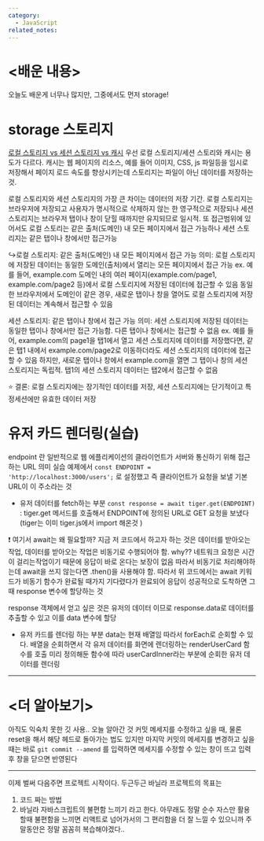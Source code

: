 ```yaml
---
category:
  - JavaScript
related_notes:
---
```

# <배운 내용> 
오늘도 배운게 너무나 많지만, 그중에서도 먼저 storage! 
# storage 스토리지
<u>로컬 스토리지 vs 세션 스토리지 vs 캐시</u> 
우선 로컬 스토리지/세션 스토리와 캐시는 용도가 다르다. 캐시는 웹 페이지의 리소스, 예를 들어 이미지, CSS, js 파일등을 임시로 저장해서 페이지 로드 속도를 향상시키는데 스토리지는 파일이 아닌 데이터를 저장하는 것. 

로컬 스토리지와 세션 스토리지의 가장 큰 차이는 데이터의 저장 기간. 
로컬 스토리지는 브라우저에 저장되고 사용자가 명시적으로 삭제하지 않는 한 영구적으로 저장되나 세션 스토리지는 브라우저 탭이나 창이 닫힐 때까지만 유지되므로 일시적. 또 접근범위에 있어서도 로컬 스토리는 같은 출처(도메인) 내 모든 페이지에서 접근 가능하나 세션 스토리지는 같은 탭이나 창에서만 접근가능 

↪로컬 스토리지: 같은 출처(도메인) 내 모든 페이지에서 접근 가능
의미: 로컬 스토리지에 저장된 데이터는 동일한 도메인(출처)에서 열리는 모든 페이지에서 접근 가능
	ex. 예를 들어, example.com 도메인 내의 여러 페이지(example.com/page1, example.com/page2 등)에서 로컬 스토리지에 저장된 데이터에 접근할 수 있음
	동일한 브라우저에서 도메인이 같은 경우, 새로운 탭이나 창을 열어도 로컬 스토리지에 저장된 데이터는 계속해서 접근할 수 있음

세션 스토리지: 같은 탭이나 창에서 접근 가능
의미: 세션 스토리지에 저장된 데이터는 동일한 탭이나 창에서만 접근 가능함. 다른 탭이나 창에서는 접근할 수 없음
	ex. 예를 들어, example.com의 page1을 탭1에서 열고 세션 스토리지에 데이터를 저장했다면, 같은 탭1 내에서 example.com/page2로 이동하더라도 세션 스토리지의 데이터에 접근할 수 있음
	하지만, 새로운 탭이나 창에서 example.com을 열면 그 탭이나 창의 세션 스토리지는 독립적. 탭1의 세션 스토리지 데이터는 탭2에서 접근할 수 없음

⭐ 결론: 로컬 스토리지에는 장기적인 데이터를 저장, 세션 스토리지에는 단기적이고 특정세션에만 유효한 데이터 저장 

# 유저 카드 렌더링(실습)
endpoint 란 일반적으로 웹 에플리케이션의 클라이언트가 서버와 통신하기 위해 접근하는 URL 의미 
실습 예제에서
`const ENDPOINT = 'http://localhost:3000/users';` 로 설정했고 즉 클라이언트가 요청을 보낼 기본 URL이 이 주소라는 것 

- 유저 데이터를 fetch하는 부분 
`const response = await tiger.get(ENDPOINT) ` : tiger.get 메서드를 호출해서 ENDPOINT에 정의된 URL로 GET 요청을 보냈다(tiger는 이미 tiger.js에서 import 해온것 )

❗ 여기서 await는 왜 필요할까? 
지금 저 코드에서 하고자 하는 것은 데이터를 받아오는 작업, 데이터를 받아오는 작업은 비동기로 수행되어야 함. why?? 네트워크 요청은 시간이 걸리는작업이기 때문에 응답이 바로 온다는 보장이 없음 따라서 비동기로 처리해야하는데 await을 쓰지 않는다면 .then()을 사용해야 함. 
따라서 위 코드에서는 await 키워드가 비동기 함수가 완료될 때가지 기다렸다가 완료되어 응답이 성공적으로 도착하면 그때 response 변수에 할당하는 것 

response 객체에서 얻고 싶은 것은 유저의 데이터 이므로 response.data로 데이터를 추출할 수 있고 이를 data 변수에 할당

- 유저 카드를 렌더링 하는 부분 
data는 현재 배열임 따라서 forEach로 순회할 수 있다. 배열을 순회하면서 각 유저 데이터를 화면에 렌더링하는 renderUserCard 함수를 호출 
미리 정의해둔 함수에 따라 userCardInner라는 부분에 순회한 유저 데이터를 렌더링 

-------------
# <더 알아보기> 
아직도 익숙치 못한 깃 사용.. 오늘 알아간 것 
커밋 메세지를 수정하고 싶을 때, 물론 reset을 해서 해당 헤드로 돌아가는 법도 있지만 마지막 커밋의 메세지를 변경하고 싶을 때는 바로
`git commit --amend` 를 입력하면 메세지를 수정할 수 있는 창이 뜨고 입력 후 창을 닫으면 반영된다 

----
이제 벌써 다음주면 프로젝트 시작이다. 두근두근 
바닐라 프로젝트의 목표는
1) 코드 짜는 방법
2) 바닐라 자바스크립트의 불편함 느끼기 
라고 한다. 아무래도 정말 순수 자스만 활용할때 불편함을 느끼면 리액트로 넘어가서의 그 편리함을 더 잘 느낄 수 있으니까 
주말동안은 정말 꼼꼼히 복습해야겠다.. 

